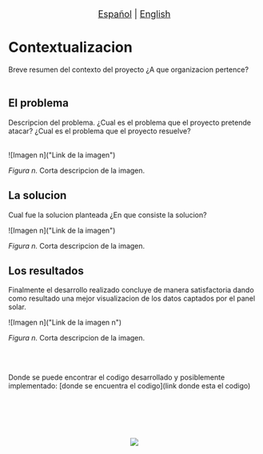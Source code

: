<p align = "center">
<font size ="4.7px"><a href = "link version en español">Español</a>
                                                                              |
<a href = "link version en ingles">English</a></font> 
</p>

# Contextualizacion
Breve resumen del contexto del proyecto
¿A que organizacion pertence?
<br></br>

## El problema
Descripcion del problema.
¿Cual es el problema que el proyecto pretende atacar?
¿Cual es el problema que el proyecto resuelve?
<br></br>

![Imagen n]("Link de la imagen")

*Figura n.* Corta descripcion de la imagen. 

## La solucion
Cual fue la solucion planteada
¿En que consiste la solucion?

![Imagen n]("Link de la imagen")

*Figura n.* Corta descripcion de la imagen.

## Los resultados
Finalmente el desarrollo realizado concluye de manera satisfactoria dando como resultado una mejor visualizacion de los datos captados por el panel solar.

![Imagen n]("Link de la imagen n")  

*Figura n.* Corta descripcion de la imagen.

<br></br>

Donde se puede encontrar el codigo desarrollado y posiblemente implementado: [donde se encuentra el codigo](link donde esta el codigo)

<br></br>
<br></br>

<p align="center">
<img src="Link de la imagen con logos de organizaciones">
</p>